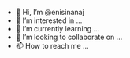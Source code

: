 - 👋 Hi, I’m @enisinanaj
- 👀 I’m interested in ...
- 🌱 I’m currently learning ...
- 💞️ I’m looking to collaborate on ...
- 📫 How to reach me ...

<!---
enisinanaj/enisinanaj is a ✨ special ✨ repository because its `README.md` (this file) appears on your GitHub profile.
You can click the Preview link to take a look at your changes.
--->
